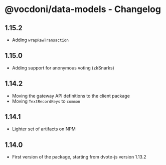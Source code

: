 # @vocdoni/data-models - Changelog

## 1.15.2

- Adding `wrapRawTransaction`

## 1.15.0

- Adding support for anonymous voting (zkSnarks)

## 1.14.2

- Moving the gateway API definitions to the client package
- Moving `TextRecordKeys` to `common`

## 1.14.1

- Lighter set of artifacts on NPM

## 1.14.0

- First version of the package, starting from dvote-js version 1.13.2
